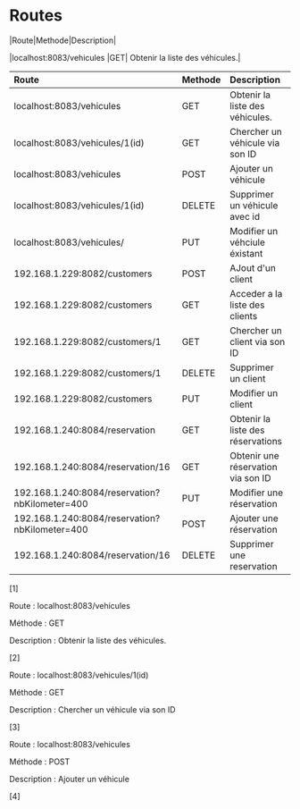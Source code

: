 # Routes

|Route|Methode|Description|

|localhost:8083/vehicules |GET| Obtenir la liste des véhicules.|

| Route                          | Methode  | Description        |
|:-------------------------------|:------|:-------------------|
| localhost:8083/vehicules       |GET| Obtenir la liste des véhicules. |
| localhost:8083/vehicules/1(id) | GET   | Chercher un véhicule via son ID |
| localhost:8083/vehicules       | POST | Ajouter un véhicule|
| localhost:8083/vehicules/1(id) |DELETE|Supprimer un véhicule avec id|
|localhost:8083/vehicules/|PUT|Modifier un véhciule éxistant|
|192.168.1.229:8082/customers|POST|AJout d'un client|
|192.168.1.229:8082/customers|GET|Acceder a la liste des clients|
|192.168.1.229:8082/customers/1|GET|Chercher un client via son ID|
|192.168.1.229:8082/customers/1|DELETE|Supprimer un client|
|192.168.1.229:8082/customers|PUT|Modifier un client|
|192.168.1.240:8084/reservation|GET|Obtenir la liste des réservations|
|192.168.1.240:8084/reservation/16|GET|Obtenir une réservation via son ID|
|192.168.1.240:8084/reservation?nbKilometer=400|PUT|Modifier une réservation|
|192.168.1.240:8084/reservation?nbKilometer=400|POST|Ajouter une réservation|
|192.168.1.240:8084/reservation/16|DELETE|Supprimer une reservation|






[1]

Route : localhost:8083/vehicules

Méthode : GET

Description : Obtenir la liste des véhicules.


[2]

Route : localhost:8083/vehicules/1(id)

Méthode : GET 

Description : Chercher un véhicule via son ID


[3]

Route : localhost:8083/vehicules

Méthode : POST

Description : Ajouter un véhicule


[4]







